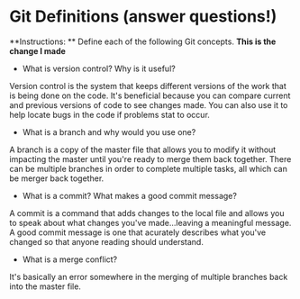 # Git Definitions (answer questions!)

**Instructions: ** Define each of the following Git concepts.  **This is the change I made**

* What is version control?  Why is it useful?

Version control is the system that keeps different versions of the work that is being done on the code.  It's beneficial because you can compare current and previous versions of code to see changes made. You can also use it to help locate bugs in the code if problems stat to occur. 

* What is a branch and why would you use one?

A branch is a copy of the master file that allows you to modify it without impacting the master until you're ready to merge them back together. There can be multiple branches in order to complete multiple tasks, all which can be merger back together.

* What is a commit? What makes a good commit message?

A commit is a command that adds changes to the local file and allows you to speak about what changes you've made...leaving a meaningful message.
A good commit message is one that acurately describes what you've changed so that anyone reading should understand. 

* What is a merge conflict?

It's basically an error somewhere in the merging of multiple branches back into the master file. 